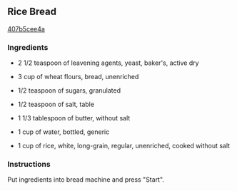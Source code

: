 ## Rice Bread

[407b5cee4a](https://recipeland.com/recipe/v/rice-bread-34962)

### Ingredients

 - 2 1/2 teaspoon of leavening agents, yeast, baker's, active dry

 - 3 cup of wheat flours, bread, unenriched

 - 1/2 teaspoon of sugars, granulated

 - 1/2 teaspoon of salt, table

 - 1 1/3 tablespoon of butter, without salt

 - 1 cup of water, bottled, generic

 - 1 cup of rice, white, long-grain, regular, unenriched, cooked without salt

### Instructions

Put ingredients into bread machine and press "Start".